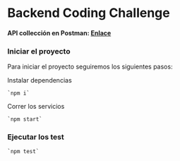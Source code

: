 # Backend Coding Challenge

#### API collección en Postman: [Enlace](https://documenter.getpostman.com/view/2843391/T1Dv6teH?version=latest)

### Iniciar el proyecto

Para iniciar el proyecto seguiremos los siguientes pasos:

Instalar dependencias

    `npm i`

Correr los servicios

    `npm start`

### Ejecutar los test

    `npm test`
